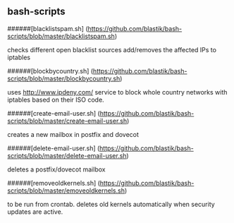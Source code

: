 ##  bash-scripts


######[blacklistspam.sh] (https://github.com/blastik/bash-scripts/blob/master/blacklistspam.sh)

checks different open blacklist sources add/removes the affected IPs to iptables

######[blockbycountry.sh] (https://github.com/blastik/bash-scripts/blob/master/blockbycountry.sh)

uses http://www.ipdeny.com/ service to block whole country networks with iptables based on their ISO code.

######[create-email-user.sh] (https://github.com/blastik/bash-scripts/blob/master/create-email-user.sh)

creates a new mailbox in postfix and dovecot

######[delete-email-user.sh] (https://github.com/blastik/bash-scripts/blob/master/delete-email-user.sh)

deletes a postfix/dovecot mailbox

######[removeoldkernels.sh] (https://github.com/blastik/bash-scripts/blob/master/emoveoldkernels.sh)

to be run from crontab. deletes old kernels automatically when security updates are active.
